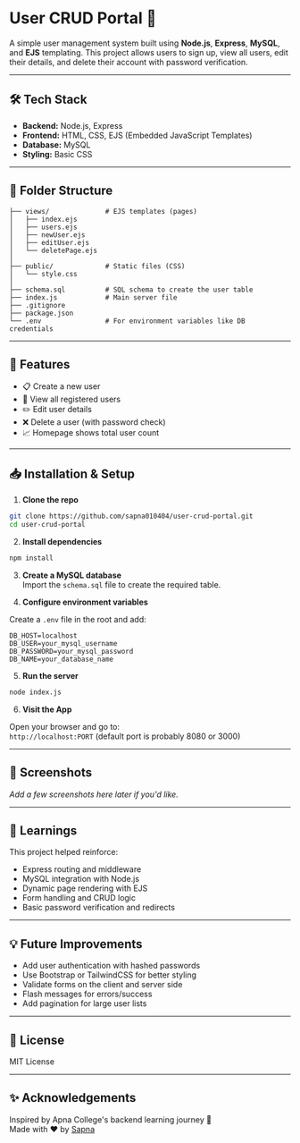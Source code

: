 # User CRUD Portal 🚀

A simple user management system built using **Node.js**, **Express**, **MySQL**, and **EJS** templating. This project allows users to sign up, view all users, edit their details, and delete their account with password verification.

---

## 🛠️ Tech Stack

- **Backend:** Node.js, Express
- **Frontend:** HTML, CSS, EJS (Embedded JavaScript Templates)
- **Database:** MySQL
- **Styling:** Basic CSS

---

## 📂 Folder Structure

```
├── views/              # EJS templates (pages)
│   ├── index.ejs
│   ├── users.ejs
│   ├── newUser.ejs
│   ├── editUser.ejs
│   └── deletePage.ejs
│
├── public/             # Static files (CSS)
│   └── style.css
│
├── schema.sql          # SQL schema to create the user table
├── index.js            # Main server file
├── .gitignore
├── package.json
└── .env                # For environment variables like DB credentials
```

---

## 🚦 Features

- 📋 Create a new user
- 👀 View all registered users
- ✏️ Edit user details
- ❌ Delete a user (with password check)
- 📈 Homepage shows total user count

---

## 📥 Installation & Setup

1. **Clone the repo**

```bash
git clone https://github.com/sapna010404/user-crud-portal.git
cd user-crud-portal
```

2. **Install dependencies**

```bash
npm install
```

3. **Create a MySQL database**  
Import the `schema.sql` file to create the required table.

4. **Configure environment variables**

Create a `.env` file in the root and add:

```
DB_HOST=localhost
DB_USER=your_mysql_username
DB_PASSWORD=your_mysql_password
DB_NAME=your_database_name
```

5. **Run the server**

```bash
node index.js
```

6. **Visit the App**

Open your browser and go to:  
`http://localhost:PORT` (default port is probably 8080 or 3000)

---

## 📸 Screenshots

_Add a few screenshots here later if you'd like._

---

## 🧠 Learnings

This project helped reinforce:

- Express routing and middleware
- MySQL integration with Node.js
- Dynamic page rendering with EJS
- Form handling and CRUD logic
- Basic password verification and redirects

---

## 💡 Future Improvements

- Add user authentication with hashed passwords
- Use Bootstrap or TailwindCSS for better styling
- Validate forms on the client and server side
- Flash messages for errors/success
- Add pagination for large user lists

---

## 📃 License

MIT License

---

## ✨ Acknowledgements

Inspired by Apna College's backend learning journey 🙌  
Made with ❤️ by [Sapna](https://github.com/sapna010404)